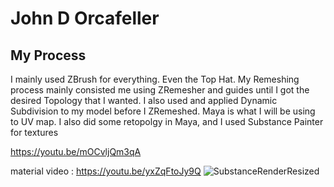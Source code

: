 # John D Orcafeller
## My Process
I mainly used ZBrush for everything. Even the Top Hat. My Remeshing process mainly consisted me using ZRemesher and 
guides until I got the desired Topology that I wanted. I also used and applied Dynamic Subdivision to my model  before 
I ZRemeshed. Maya is what I will be using to UV map. I also did some retopolgy in Maya, and I used Substance Painter for textures

https://youtu.be/mOCvljQm3qA

material video : https://youtu.be/yxZqFtoJy9Q
![SubstanceRenderResized](https://github.com/user-attachments/assets/36b88996-41f3-4bc0-8c00-b335769d7824)
